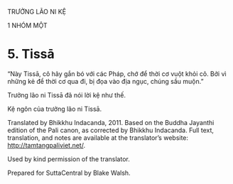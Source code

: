 TRƯỞNG LÃO NI KỆ

1 NHÓM MỘT

# 5\. Tissā

“Này Tissā, cô hãy gắn bó với các Pháp, chớ để thời cơ vuột khỏi cô. Bởi vì những kẻ để thời cơ qua đi, bị đọa vào địa ngục, chúng sầu muộn.”

Trưởng lão ni Tissā đã nói lời kệ như thế.

Kệ ngôn của trưởng lão ni Tissā.

Translated by Bhikkhu Indacanda, 2011. Based on the Buddha Jayanthi edition of the Pali canon, as corrected by Bhikkhu Indacanda. Full text, translation, and notes are available at the translator’s website: http://tamtangpaliviet.net/.

Used by kind permission of the translator.

Prepared for SuttaCentral by Blake Walsh.